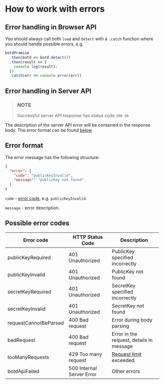 # How to work with errors

## Error handling in Browser API

You should always call both `load` and `detect` with a `.catch` function where you should handle possible errors, e.g.
```ts
botdPromise
  .then(botd => botd.detect())
  .then(result => {
    console.log(result);
  })
  .catch(err => console.error(err))
```

## Error handling in Server API

> ### NOTE
> Successful server API response has status code `200 Ok`

The description of the server API error will be contained in the response body.
The error format can be found [below](error.md#error-format)

## Error format

The error message has the following structure:

```json
{
  "error": {
    "code": "publicKeyInvalid",
    "message": "publicKey not found"
  }
}
```

`code` - [error code](error.md#possible-error-codes), e.g. `publicKeyInvalid`.

`message` - error description.

## Possible error codes

| Error code            | HTTP Status Code          | Description                              |
| --------------------- | ------------------------- | ---------------------------------------- |
| publicKeyRequired     | 401 Unauthorized          | PublicKey specified incorrectly          |
| publicKeyInvalid      | 401 Unauthorized          | PublicKey not found                      |
| secretKeyRequired     | 401 Unauthorized          | SecretKey specified incorrectly          |
| secretKeyInvalid      | 401 Unauthorized          | SecretKey not found                      |
| requestCannotBeParsed | 400 Bad request           | Error during body parsing                |
| badRequest            | 400 Bad request           | Error in the request, details in message |
| tooManyRequests       | 429 Too many request      | [Request limit](/README.md#authentication) exceeded               |
| botdApiFailed         | 500 Internal Server Error | Other errors                             |

